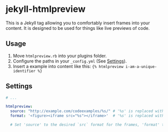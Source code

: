 # jekyll-htmlpreview

This is a Jekyll tag allowing you to comfortably insert frames into your
content. It is designed to be used for things like live previews of code.

## Usage

1. Move `htmlpreview.rb` into your plugins folder.
2. Configure the paths in your `_config.yml` (See [Settings](#settings)).
3. Insert a example into content like this: `{% htmlpreview i-am-a-unique-identifier %}`

## Settings

```yaml
# ...

htmlpreview:
  source: "http://example.com/codeexamples/%s/" # '%s' is replaced with the identifier
  format: '<figure><iframe src="%s"></iframe>'  # '%s' is replaced with 'source'

  # Set 'source' to the desired `src` format for the frames, 'format' to the desired markup.
```
